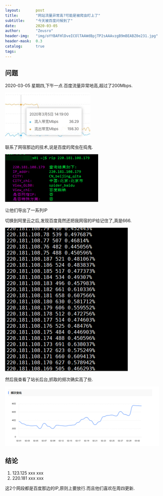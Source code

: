 ```yaml
---
layout:       post
title:        "网站流量异常高?可能是被爬虫盯上了"
subtitle:     "今天被百度问候到了"
date:         2020-03-05
author:       "Zeusro"
header-img:   "img/oYYBAFHlDveICOlTAAWdBpjTP2sAAAvzgB9mBEABZ0e231.jpg"
header-mask:  0.3
catalog:      true
tags:
---
```


## 问题

2020-03-05 星期四,下午一点.百度流量异常地高,超过了200Mbps.

![](/img/in-post/baidu/cloudmonitor.jpg)

联系了网宿那边的技术,说是百度的爬虫在捣鬼.

![](/img/in-post/baidu/rip.png)

让他们导出了一系列IP

切换到阿里云之后,发现百度竟然还把我网宿的IP给记住了,真是666.

![](/img/in-post/baidu/17B782EA19C50DCFD14A4493ABEF6E5A.png)

然后我查看了站长后台,抓取的频次确实高了些.

![](/img/in-post/baidu/baidu-spider.png)

## 结论

1. 123.125 xxx xxx
1. 220.181 xxx xxx

这2个网段都是百度那边的IP,原则上要放行.而且他们喜欢在周四更新.